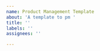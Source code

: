 ```yaml
---
name: Product Management Template
about: 'A template to pm '
title: ''
labels: ''
assignees: ''

---
```



